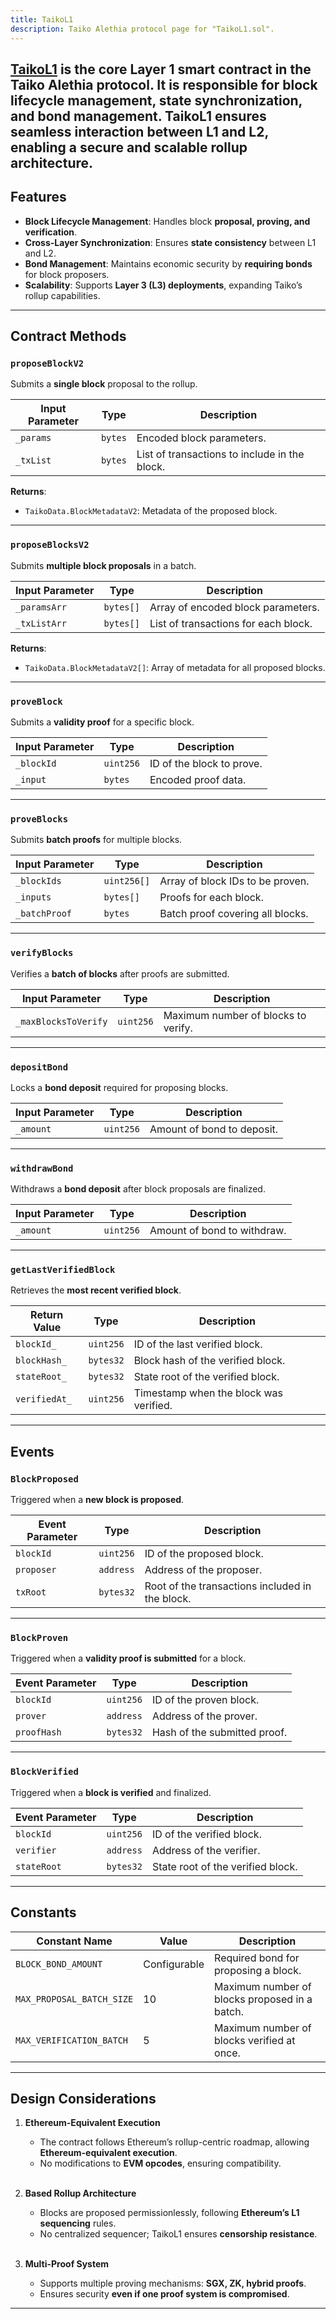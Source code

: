 ```yaml
---
title: TaikoL1
description: Taiko Alethia protocol page for "TaikoL1.sol".
---
```


## [TaikoL1](https://github.com/taikoxyz/taiko-mono/blob/main/packages/protocol/contracts/layer1/based/TaikoL1.sol) is the **core Layer 1 smart contract** in the Taiko Alethia protocol. It is responsible for **block lifecycle management**, **state synchronization**, and **bond management**. TaikoL1 ensures seamless interaction between L1 and L2, enabling a secure and scalable rollup architecture.

## Features

- **Block Lifecycle Management**: Handles block **proposal, proving, and verification**.
- **Cross-Layer Synchronization**: Ensures **state consistency** between L1 and L2.
- **Bond Management**: Maintains economic security by **requiring bonds** for block proposers.
- **Scalability**: Supports **Layer 3 (L3) deployments**, expanding Taiko’s rollup capabilities.

---

## Contract Methods

### `proposeBlockV2`

Submits a **single block** proposal to the rollup.

| Input Parameter | Type    | Description                                   |
| --------------- | ------- | --------------------------------------------- |
| `_params`       | `bytes` | Encoded block parameters.                     |
| `_txList`       | `bytes` | List of transactions to include in the block. |

**Returns**:

- `TaikoData.BlockMetadataV2`: Metadata of the proposed block.

---

### `proposeBlocksV2`

Submits **multiple block proposals** in a batch.

| Input Parameter | Type      | Description                          |
| --------------- | --------- | ------------------------------------ |
| `_paramsArr`    | `bytes[]` | Array of encoded block parameters.   |
| `_txListArr`    | `bytes[]` | List of transactions for each block. |

**Returns**:

- `TaikoData.BlockMetadataV2[]`: Array of metadata for all proposed blocks.

---

### `proveBlock`

Submits a **validity proof** for a specific block.

| Input Parameter | Type      | Description               |
| --------------- | --------- | ------------------------- |
| `_blockId`      | `uint256` | ID of the block to prove. |
| `_input`        | `bytes`   | Encoded proof data.       |

---

### `proveBlocks`

Submits **batch proofs** for multiple blocks.

| Input Parameter | Type        | Description                      |
| --------------- | ----------- | -------------------------------- |
| `_blockIds`     | `uint256[]` | Array of block IDs to be proven. |
| `_inputs`       | `bytes[]`   | Proofs for each block.           |
| `_batchProof`   | `bytes`     | Batch proof covering all blocks. |

---

### `verifyBlocks`

Verifies a **batch of blocks** after proofs are submitted.

| Input Parameter      | Type      | Description                         |
| -------------------- | --------- | ----------------------------------- |
| `_maxBlocksToVerify` | `uint256` | Maximum number of blocks to verify. |

---

### `depositBond`

Locks a **bond deposit** required for proposing blocks.

| Input Parameter | Type      | Description                |
| --------------- | --------- | -------------------------- |
| `_amount`       | `uint256` | Amount of bond to deposit. |

---

### `withdrawBond`

Withdraws a **bond deposit** after block proposals are finalized.

| Input Parameter | Type      | Description                 |
| --------------- | --------- | --------------------------- |
| `_amount`       | `uint256` | Amount of bond to withdraw. |

---

### `getLastVerifiedBlock`

Retrieves the **most recent verified block**.

| Return Value  | Type      | Description                            |
| ------------- | --------- | -------------------------------------- |
| `blockId_`    | `uint256` | ID of the last verified block.         |
| `blockHash_`  | `bytes32` | Block hash of the verified block.      |
| `stateRoot_`  | `bytes32` | State root of the verified block.      |
| `verifiedAt_` | `uint256` | Timestamp when the block was verified. |

---

## Events

### `BlockProposed`

Triggered when a **new block is proposed**.

| Event Parameter | Type      | Description                                     |
| --------------- | --------- | ----------------------------------------------- |
| `blockId`       | `uint256` | ID of the proposed block.                       |
| `proposer`      | `address` | Address of the proposer.                        |
| `txRoot`        | `bytes32` | Root of the transactions included in the block. |

---

### `BlockProven`

Triggered when a **validity proof is submitted** for a block.

| Event Parameter | Type      | Description                  |
| --------------- | --------- | ---------------------------- |
| `blockId`       | `uint256` | ID of the proven block.      |
| `prover`        | `address` | Address of the prover.       |
| `proofHash`     | `bytes32` | Hash of the submitted proof. |

---

### `BlockVerified`

Triggered when a **block is verified** and finalized.

| Event Parameter | Type      | Description                       |
| --------------- | --------- | --------------------------------- |
| `blockId`       | `uint256` | ID of the verified block.         |
| `verifier`      | `address` | Address of the verifier.          |
| `stateRoot`     | `bytes32` | State root of the verified block. |

---

## Constants

| Constant Name             | Value        | Description                                   |
| ------------------------- | ------------ | --------------------------------------------- |
| `BLOCK_BOND_AMOUNT`       | Configurable | Required bond for proposing a block.          |
| `MAX_PROPOSAL_BATCH_SIZE` | 10           | Maximum number of blocks proposed in a batch. |
| `MAX_VERIFICATION_BATCH`  | 5            | Maximum number of blocks verified at once.    |

---

## Design Considerations

1. **Ethereum-Equivalent Execution**

   - The contract follows Ethereum’s rollup-centric roadmap, allowing **Ethereum-equivalent execution**.
   - No modifications to **EVM opcodes**, ensuring compatibility.

    </br>

2. **Based Rollup Architecture**

   - Blocks are proposed permissionlessly, following **Ethereum’s L1 sequencing** rules.
   - No centralized sequencer; TaikoL1 ensures **censorship resistance**.

    </br>

3. **Multi-Proof System**

   - Supports multiple proving mechanisms: **SGX, ZK, hybrid proofs**.
   - Ensures security **even if one proof system is compromised**.

---
